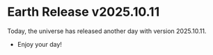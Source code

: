 # Earth Release v2025.10.11
Today, the universe has released another day with version 2025.10.11.
- Enjoy your day!
